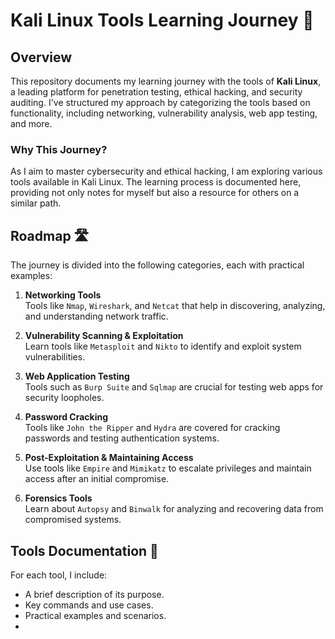 # Kali Linux Tools Learning Journey 🚀

## Overview

This repository documents my learning journey with the tools of **Kali Linux**, a leading platform for penetration testing, ethical hacking, and security auditing. I've structured my approach by categorizing the tools based on functionality, including networking, vulnerability analysis, web app testing, and more.

### Why This Journey?
As I aim to master cybersecurity and ethical hacking, I am exploring various tools available in Kali Linux. The learning process is documented here, providing not only notes for myself but also a resource for others on a similar path.

## Roadmap 🛣️

The journey is divided into the following categories, each with practical examples:

1. **Networking Tools**  
   Tools like `Nmap`, `Wireshark`, and `Netcat` that help in discovering, analyzing, and understanding network traffic.

2. **Vulnerability Scanning & Exploitation**  
   Learn tools like `Metasploit` and `Nikto` to identify and exploit system vulnerabilities.

3. **Web Application Testing**  
   Tools such as `Burp Suite` and `Sqlmap` are crucial for testing web apps for security loopholes.

4. **Password Cracking**  
   Tools like `John the Ripper` and `Hydra` are covered for cracking passwords and testing authentication systems.

5. **Post-Exploitation & Maintaining Access**  
   Use tools like `Empire` and `Mimikatz` to escalate privileges and maintain access after an initial compromise.

6. **Forensics Tools**  
   Learn about `Autopsy` and `Binwalk` for analyzing and recovering data from compromised systems.

## Tools Documentation 📖

For each tool, I include:
- A brief description of its purpose.
- Key commands and use cases.
- Practical examples and scenarios.
- 




